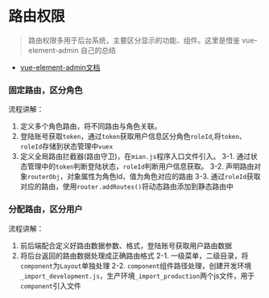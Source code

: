 # 路由权限

> 路由权限多用于后台系统，主要区分显示的功能、组件。这里是借鉴 vue-element-admin 自己的总结

* [vue-element-admin文档](https://panjiachen.github.io/vue-element-admin-site/zh/)

### 固定路由，区分角色

流程讲解：
  1. 定义多个角色路由，将不同路由与角色关联。
  2. 登陆账号获取`token`，通过`token`获取用户信息区分角色`roleId`,将`token`、`roleId`存储到状态管理中`vuex`
  3. 定义全局路由拦截器(路由守卫)，在`mian.js`程序入口文件引入。
    3-1. 通过状态管理中的`token`判断登陆状态，`roleId`判断用户信息获取。
    3-2. 声明路由对象`routerObj`，对象属性为角色Id，值为角色对应的路由
    3-3. 通过`roleId`获取对应的路由，使用`router.addRoutes()`将动态路由添加到静态路由中

### 分配路由，区分用户

流程讲解：
  1. 前后端配合定义好路由数据参数、格式，登陆账号获取用户路由数据
  2. 将后台返回的路由数据处理成正确路由格式
    2-1. 一级菜单，二级目录，将`component`为`Layout`单独处理
    2-2. `component`组件路径处理，创建开发环境`_import_development.js`，生产环境`_import_production`两个js文件，用于`component`引入文件